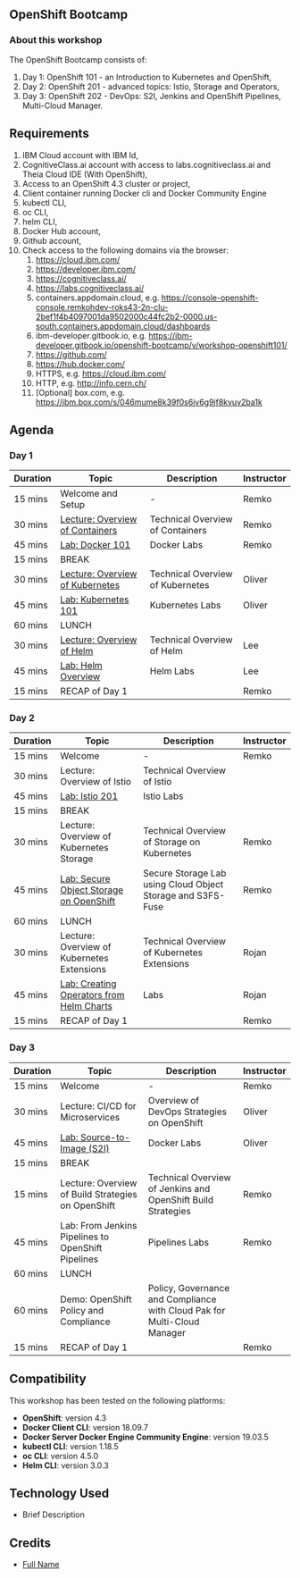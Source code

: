 ## OpenShift Bootcamp

### About this workshop

The OpenShift Bootcamp consists of:

1. Day 1: OpenShift 101 - an Introduction to Kubernetes and OpenShift,
2. Day 2: OpenShift 201 - advanced topics: Istio, Storage and Operators,
3. Day 3: OpenShift 202 - DevOps: S2I, Jenkins and OpenShift Pipelines, Multi-Cloud Manager.

## Requirements

1. IBM Cloud account with IBM Id,
2. CognitiveClass.ai account with access to labs.cognitiveclass.ai and Theia Cloud IDE (With OpenShift),
3. Access to an OpenShift 4.3 cluster or project,
4. Client container running Docker cli and Docker Community Engine
5. kubectl CLI,
6. oc CLI,
7. helm CLI,
8. Docker Hub account,
9. Github account,
10. Check access to the following domains via the browser:
    1. https://cloud.ibm.com/
    2. https://developer.ibm.com/
    3. https://cognitiveclass.ai/
    4. https://labs.cognitiveclass.ai/
    5. containers.appdomain.cloud, e.g. https://console-openshift-console.remkohdev-roks43-2n-clu-2bef1f4b4097001da9502000c44fc2b2-0000.us-south.containers.appdomain.cloud/dashboards
    6. ibm-developer.gitbook.io, e.g. https://ibm-developer.gitbook.io/openshift-bootcamp/v/workshop-openshift101/
    7. https://github.com/
    8. https://hub.docker.com/
    9. HTTPS, e.g. https://cloud.ibm.com/
    10. HTTP, e.g. http://info.cern.ch/
    11. [Optional] box.com, e.g. https://ibm.box.com/s/046mume8k39f0s6jv6g9jf8kvuv2ba1k

## Agenda

###  Day 1

| Duration | Topic | Description | Instructor |
| - | - | - | - |
| 15 mins | Welcome and Setup | - | Remko |
| 30 mins | [Lecture: Overview of Containers](https://github.com/remkohdev/openshift-bootcamp/blob/workshop-openshift101/data/pdfs/01%20-%20Overview%20of%20Containers.pdf) | Technical Overview of Containers | Remko |
| 45 mins | [Lab: Docker 101](generatedContent/docker101/README.md) | Docker Labs | Remko |
| 15 mins | BREAK | | |
| 30 mins | [Lecture: Overview of Kubernetes](https://github.com/remkohdev/openshift-bootcamp/blob/workshop-openshift101/data/pdfs/02%20-%20Overview%20of%20Kubernetes.pdf) | Technical Overview of Kubernetes | Oliver |
| 45 mins | [Lab: Kubernetes 101](generatedContent/kube101/README.md) | Kubernetes Labs | Oliver |
| 60 mins | LUNCH | | |
| 30 mins | [Lecture: Overview of Helm](https://github.com/remkohdev/openshift-bootcamp/blob/workshop-openshift101/data/pdfs/03%20-%20Overview%20of%20Helm.pdf) | Technical Overview of Helm | Lee |
| 45 mins | [Lab: Helm Overview ](generatedContent/helm101/README.md) | Helm Labs | Lee |
| 15 mins | RECAP of Day 1 | | Remko |

###  Day 2

| Duration | Topic | Description | Instructor |
| - | - | - | - |
| 15 mins | Welcome | - | Remko |
| 30 mins | Lecture: Overview of Istio | Technical Overview of Istio | |
| 45 mins | [Lab: Istio 201](istio101/README.md) | Istio Labs | |
| 15 mins | BREAK | | |
| 30 mins | Lecture: Overview of Kubernetes Storage | Technical Overview of Storage on Kubernetes | Remko |
| 45 mins | [Lab: Secure Object Storage on OpenShift](generatedContent/kubernetes-storage/README.md) | Secure Storage Lab using Cloud Object Storage and S3FS-Fuse | Remko |
| 60 mins | LUNCH | | |
| 30 mins | Lecture: Overview of Kubernetes Extensions | Technical Overview of Kubernetes Extensions | Rojan |
| 45 mins | [Lab: Creating Operators from Helm Charts](generatedContent/guestbook-helm-operator/README.md) |  Labs | Rojan |
| 15 mins | RECAP of Day 1 | | Remko |

###  Day 3

| Duration | Topic | Description | Instructor |
| - | - | - | - |
| 15 mins | Welcome | - | Remko |
| 30 mins | Lecture: CI/CD for Microservices | Overview of DevOps Strategies on OpenShift | Oliver |
| 45 mins | [Lab: Source-to-Image (S2I)](generatedContent/s2i-open-liberty-workshop/README.md) | Docker Labs | Oliver |
| 15 mins | BREAK | | |
| 15 mins | Lecture: Overview of Build Strategies on OpenShift | Technical Overview of Jenkins and OpenShift Build Strategies | Remko |
| 45 mins | Lab: From Jenkins Pipelines to OpenShift Pipelines | Pipelines Labs | Remko |
| 60 mins | LUNCH | | |
| 60 mins | Demo: OpenShift Policy and Compliance | Policy, Governance and Compliance with Cloud Pak for Multi-Cloud Manager | |
| 15 mins | RECAP of Day 1 | | Remko |

## Compatibility

This workshop has been tested on the following platforms:

* **OpenShift**: version 4.3
* **Docker Client CLI**: version 18.09.7
* **Docker Server Docker Engine Community Engine**: version 19.03.5
* **kubectl CLI**: version 1.18.5
* **oc CLI**: version 4.5.0
* **Helm CLI**: version 3.0.3

## Technology Used

* Brief Description

## Credits

* [Full Name](https://github.com/githubid)
